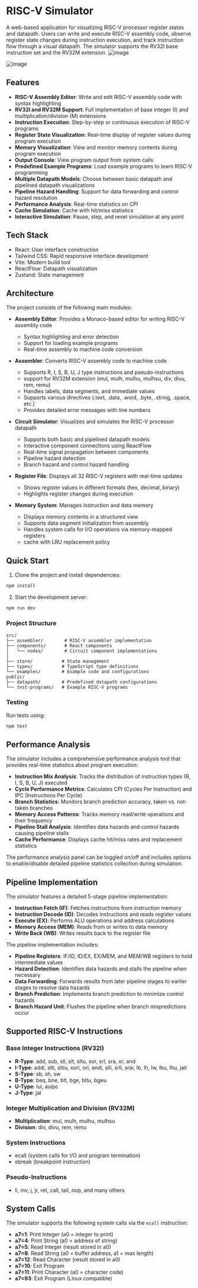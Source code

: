 # RISC-V Simulator

A web-based application for visualizing RISC-V processor register states and datapath. Users can write and execute RISC-V assembly code, observe register state changes during instruction execution, and track instruction flow through a visual datapath. The simulator supports the RV32I base instruction set and the RV32M extension.
![image](https://github.com/user-attachments/assets/2c6ed390-1d85-468f-aaf0-db3ac82667a2)

![image](https://github.com/user-attachments/assets/b0cdf5fd-1072-403c-a16a-2a970749e274)

## Features

- **RISC-V Assembly Editor**: Write and edit RISC-V assembly code with syntax highlighting
- **RV32I and RV32M Support**: Full implementation of base integer (I) and multiplication/division (M) extensions
- **Instruction Execution**: Step-by-step or continuous execution of RISC-V programs
- **Register State Visualization**: Real-time display of register values during program execution
- **Memory Visualization**: View and monitor memory contents during program execution
- **Output Console**: View program output from system calls
- **Predefined Example Programs**: Load example programs to learn RISC-V programming
- **Multiple Datapath Models**: Choose between basic datapath and pipelined datapath visualizations
- **Pipeline Hazard Handling**: Support for data forwarding and control hazard resolution
- **Performance Analysis**: Real-time statistics on CPI
- **Cache Simulation**: Cache with hit/miss statistics
- **Interactive Simulation**: Pause, step, and reset simulation at any point

## Tech Stack

- React: User interface construction
- Tailwind CSS: Rapid responsive interface development
- Vite: Modern build tool
- ReactFlow: Datapath visualization
- Zustand: State management

## Architecture

The project consists of the following main modules:

- **Assembly Editor**: Provides a Monaco-based editor for writing RISC-V assembly code

  - Syntax highlighting and error detection
  - Support for loading example programs
  - Real-time assembly to machine code conversion
- **Assembler**: Converts RISC-V assembly code to machine code

  - Supports R, I, S, B, U, J type instructions and pseudo-instructions
  - support for RV32M extension (mul, mulh, mulhu, mulhsu, div, divu, rem, remu)
  - Handles labels, data segments, and immediate values
  - Supports various directives (.text, .data, .word, .byte, .string, .space, etc.)
  - Provides detailed error messages with line numbers
- **Circuit Simulator**: Visualizes and simulates the RISC-V processor datapath

  - Supports both basic and pipelined datapath models
  - Interactive component connections using ReactFlow
  - Real-time signal propagation between components
  - Pipeline hazard detection
  - Branch hazard and control hazard handling
- **Register File**: Displays all 32 RISC-V registers with real-time updates

  - Shows register values in different formats (hex, decimal, binary)
  - Highlights register changes during execution
- **Memory System**: Manages instruction and data memory

  - Displays memory contents in a structured view
  - Supports data segment initialization from assembly
  - Handles system calls for I/O operations via memory-mapped registers
  - cache with LRU replacement policy

## Quick Start

1. Clone the project and install dependencies:

```bash
npm install
```

2. Start the development server:

```bash
npm run dev
```

### Project Structure

```
src/
├── assembler/        # RISC-V assembler implementation
├── components/       # React components
│   └── nodes/        # Circuit component implementations
│   
├── store/           # State management
├── types/           # TypeScript type definitions
└── examples/        # Example code and configurations
public/
├── datapath/        # Predefined datapath configurations
└── test-programs/   # Example RISC-V programs
```

### Testing

Run tests using:

```bash
npm test
```

## Performance Analysis

The simulator includes a comprehensive performance analysis tool that provides real-time statistics about program execution:

- **Instruction Mix Analysis**: Tracks the distribution of instruction types (R, I, S, B, U, J) executed
- **Cycle Performance Metrics**: Calculates CPI (Cycles Per Instruction) and IPC (Instructions Per Cycle)
- **Branch Statistics**: Monitors branch prediction accuracy, taken vs. not-taken branches
- **Memory Access Patterns**: Tracks memory read/write operations and their frequency
- **Pipeline Stall Analysis**: Identifies data hazards and control hazards causing pipeline stalls
- **Cache Performance**: Displays cache hit/miss rates and replacement statistics

The performance analysis panel can be toggled on/off and includes options to enable/disable detailed pipeline statistics collection during simulation.

## Pipeline Implementation

The simulator features a detailed 5-stage pipeline implementation:

- **Instruction Fetch (IF)**: Fetches instructions from instruction memory
- **Instruction Decode (ID)**: Decodes instructions and reads register values
- **Execute (EX)**: Performs ALU operations and address calculations
- **Memory Access (MEM)**: Reads from or writes to data memory
- **Write Back (WB)**: Writes results back to the register file

The pipeline implementation includes:

- **Pipeline Registers**: IF/ID, ID/EX, EX/MEM, and MEM/WB registers to hold intermediate values
- **Hazard Detection**: Identifies data hazards and stalls the pipeline when necessary
- **Data Forwarding**: Forwards results from later pipeline stages to earlier stages to resolve data hazards
- **Branch Prediction**: Implements branch prediction to minimize control hazards
- **Branch Hazard Unit**: Flushes the pipeline when branch mispredictions occur

## Supported RISC-V Instructions

### Base Integer Instructions (RV32I)

- **R-Type**: add, sub, sll, slt, sltu, xor, srl, sra, or, and
- **I-Type**: addi, slti, sltiu, xori, ori, andi, slli, srli, srai, lb, lh, lw, lbu, lhu, jalr
- **S-Type**: sb, sh, sw
- **B-Type**: beq, bne, blt, bge, bltu, bgeu
- **U-Type**: lui, auipc
- **J-Type**: jal

### Integer Multiplication and Division (RV32M)

- **Multiplication**: mul, mulh, mulhu, mulhsu
- **Division**: div, divu, rem, remu

### System Instructions

- ecall (system calls for I/O and program termination)
- ebreak (breakpoint instruction)

### Pseudo-Instructions

- li, mv, j, jr, ret, call, tail, nop, and many others

## System Calls

The simulator supports the following system calls via the `ecall` instruction:

- **a7=1**: Print Integer (a0 = integer to print)
- **a7=4**: Print String (a0 = address of string)
- **a7=5**: Read Integer (result stored in a0)
- **a7=8**: Read String (a0 = buffer address, a1 = max length)
- **a7=12**: Read Character (result stored in a0)
- **a7=10**: Exit Program
- **a7=11**: Print Character (a0 = character code)
- **a7=93**: Exit Program (Linux compatible)
